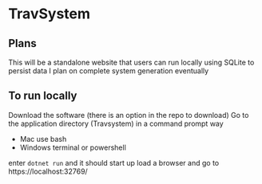 # TravSystem
## Plans
This will be a standalone website that users can run locally using SQLite to persist data
I plan on complete system generation eventually

## To run locally
Download the software (there is an option in the repo to download)
Go to the application directory (Travsystem) in a command prompt way
 - Mac use bash
 - Windows terminal or powershell
   
enter `dotnet run` and it should start up
load a browser and go to https://localhost:32769/
